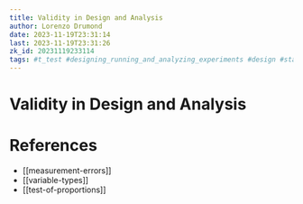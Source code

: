 ```yaml
---
title: Validity in Design and Analysis
author: Lorenzo Drumond
date: 2023-11-19T23:31:14
last: 2023-11-19T23:31:26
zk_id: 20231119233114
tags: #t_test #designing_running_and_analyzing_experiments #design #statistics #experiment #coursera #test #rlang #theory #week4 #AB_test
---
```



# Validity in Design and Analysis

# References
- [[measurement-errors]]
- [[variable-types]]
- [[test-of-proportions]]
